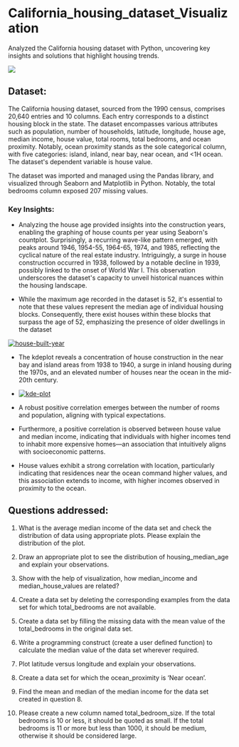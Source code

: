 # California_housing_dataset_Visualization

Analyzed the California housing dataset with Python, uncovering key insights and solutions that highlight housing trends.

<img src="https://tse2.mm.bing.net/th?id=OIP.HhQ3elOu2Jy0RfpFSRl3dAHaE6&pid=Api&P=0&h=180">

## Dataset:
  The California housing dataset, sourced from the 1990 census, comprises 20,640 entries and 10 columns. Each entry corresponds to a distinct housing block in the state. The dataset encompasses various attributes such as population, number of households, latitude, longitude, house age, median income, house value, total rooms, total bedrooms, and ocean proximity. Notably, ocean proximity stands as the sole categorical column, with five categories: island, inland, near bay, near ocean, and <1H ocean. The dataset's dependent variable is house value.

  The dataset was imported and managed using the Pandas library, and visualized through Seaborn and Matplotlib in Python. Notably, the total bedrooms column exposed 207 missing values.

### Key Insights:
  - Analyzing the house age provided insights into the construction years, enabling the graphing of house counts per year using Seaborn's countplot. Surprisingly, a recurring wave-like pattern emerged, with peaks around 1946, 1954-55, 1964-65, 1974, and 1985, reflecting the cyclical nature of the real estate industry. Intriguingly, a surge in house construction occurred in 1938, followed by a notable decline in 1939, possibly linked to the onset of World War I. This observation underscores the dataset's capacity to unveil historical nuances within the housing landscape.

  - While the maximum age recorded in the dataset is 52, it's essential to note that these values represent the median age of individual housing blocks. Consequently, there exist houses within these blocks that surpass the age of 52, emphasizing the presence of older dwellings in the dataset

<a href="https://ibb.co/TKyzbvB"><img src="https://i.ibb.co/WDCSPxW/house-built-year.png" alt="house-built-year" border="0"></a>
- The kdeplot reveals a concentration of house construction in the near bay and island areas from 1938 to 1940, a surge in inland housing during the 1970s, and an elevated number of houses near the ocean in the mid-20th century.
- 
  <a href="https://ibb.co/SVDw7Pv"><img src="https://i.ibb.co/2c03YyK/kde-plot.png" alt="kde-plot" border="0"></a>
  
- A robust positive correlation emerges between the number of rooms and population, aligning with typical expectations.

- Furthermore, a positive correlation is observed between house value and median income, indicating that individuals with higher incomes tend to inhabit more expensive homes—an association that intuitively aligns with socioeconomic patterns.
  
- House values exhibit a strong correlation with location, particularly indicating that residences near the ocean command higher values, and this association extends to income, with higher incomes observed in proximity to the ocean.


## Questions addressed:
1. What is the average median income of the data set and check the distribution of data using appropriate plots. Please explain the distribution of the plot.
2. Draw an appropriate plot to see the distribution of housing_median_age and explain your observations.
3. Show with the help of visualization, how median_income and median_house_values are related?
4. Create a data set by deleting the corresponding examples from the data set for which total_bedrooms are not available.
5. Create a data set by filling the missing data with the mean value of the total_bedrooms in the original data set.

6. Write a programming construct (create a user defined function) to calculate the median value of the data set wherever required.

7. Plot latitude versus longitude and explain your observations.

8. Create a data set for which the ocean_proximity is ‘Near ocean’.

9. Find the mean and median of the median income for the data set created in question 8.

10. Please create a new column named total_bedroom_size. If the total bedrooms is 10 or less, it should be quoted as small. If the total bedrooms is 11 or more but less than 1000, it should be medium, otherwise it should be considered large.



